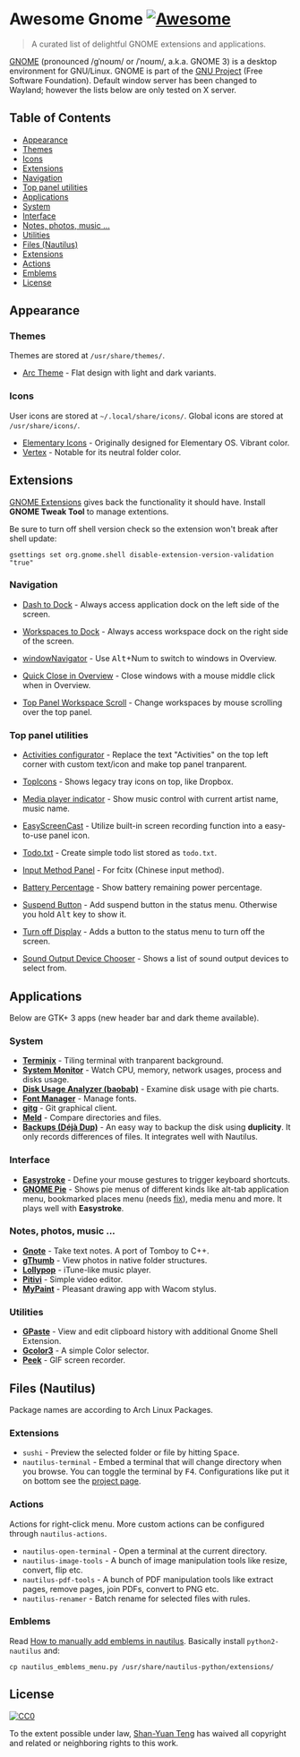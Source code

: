 # Awesome Gnome [![Awesome](https://cdn.rawgit.com/sindresorhus/awesome/d7305f38d29fed78fa85652e3a63e154dd8e8829/media/badge.svg)](https://github.com/sindresorhus/awesome)

> A curated list of delightful GNOME extensions and applications.

[GNOME](https://www.gnome.org/) (pronounced /ɡˈnoʊm/ or /ˈnoʊm/, a.k.a. GNOME 3) is a desktop environment for GNU/Linux. GNOME is part of the [GNU Project](http://www.gnu.org/) (Free Software Foundation). Default window server has been changed to Wayland; however the lists below are only tested on X server.

## Table of Contents
* [Appearance](#appearance)
 * [Themes](#themes)
 * [Icons](#icons)
* [Extensions](#extensions)
 * [Navigation](#navigation)
 * [Top panel utilities](#top-panel-utilities)
* [Applications](#applications)
 * [System](#system)
 * [Interface](#interface)
 * [Notes, photos, music ...](#notes-photos-music-)
 * [Utilities](#utilities)
* [Files (Nautilus)](#files-nautilus)
 * [Extensions](#extensions-1)
 * [Actions](#actions)
 * [Emblems](#emblems)
* [License](#license)


## Appearance

### Themes

Themes are stored at `/usr/share/themes/`.

* [Arc Theme](https://github.com/horst3180/Arc-theme) -  Flat design with light and dark variants.


### Icons

User icons are stored at `~/.local/share/icons/`. Global icons are stored at `/usr/share/icons/`.

* [Elementary Icons](https://github.com/elementary/icons) - Originally designed for Elementary OS. Vibrant color.
* [Vertex](https://github.com/horst3180/vertex-icons) - Notable for its neutral folder color.

## Extensions

[GNOME Extensions](https://extensions.gnome.org/) gives back the functionality it should have. Install **GNOME Tweak Tool** to manage extentions.

Be sure to turn off shell version check so the extension won't break after shell update:

```
gsettings set org.gnome.shell disable-extension-version-validation "true"
```

### Navigation

 - [Dash to Dock](https://extensions.gnome.org/extension/307/dash-to-dock/) - Always access application dock on the left side of the screen.

 - [Workspaces to Dock](https://extensions.gnome.org/extension/427/workspaces-to-dock/) - Always access workspace dock on the right side of the screen.

 - [windowNavigator](https://extensions.gnome.org/extension/10/windownavigator/) - Use <kbd>Alt</kbd>+Num to switch to windows in Overview.

 - [Quick Close in Overview](https://extensions.gnome.org/extension/352/middle-click-to-close-in-overview/) - Close windows with a mouse middle click when in Overview.

 - [Top Panel Workspace Scroll](https://extensions.gnome.org/extension/701/top-panel-workspace-scroll/) - Change workspaces by mouse scrolling over the top panel.

### Top panel utilities

 - [Activities configurator](https://extensions.gnome.org/extension/358/activities-configurator/) - Replace the text "Activities" on the top left corner with custom text/icon and make top panel tranparent.

 - [TopIcons](https://extensions.gnome.org/extension/495/topicons/) - Shows legacy tray icons on top, like Dropbox.

 - [Media player indicator](https://extensions.gnome.org/extension/55/media-player-indicator/) - Show music control with current artist name, music name.

 - [EasyScreenCast](https://extensions.gnome.org/extension/690/easyscreencast/) - Utilize built-in screen recording function into a easy-to-use panel icon.

 - [Todo.txt](https://extensions.gnome.org/extension/570/todotxt/) - Create simple todo list stored as `todo.txt`.

 - [Input Method Panel](https://extensions.gnome.org/extension/261/kimpanel/) - For fcitx (Chinese input method).

 - [Battery Percentage](https://extensions.gnome.org/extension/818/battery-percentage/) - Show battery remaining power percentage.

 - [Suspend Button](https://extensions.gnome.org/extension/826/suspend-button/) - Add suspend button in the status menu. Otherwise you hold <kbd>Alt</kbd> key to show it.

 - [Turn off Display](https://extensions.gnome.org/extension/897/turn-off-display/) - Adds a button to the status menu to turn off the screen.

 - [Sound Output Device Chooser](https://extensions.gnome.org/extension/906/sound-output-device-chooser/) - Shows a list of sound output devices to select from.

## Applications

Below are GTK+ 3 apps (new header bar and dark theme available).

### System

* **[Terminix](https://gnunn1.github.io/terminix-web/)** - Tiling terminal with tranparent background.
* **[System Monitor](https://wiki.gnome.org/Apps/SystemMonitor)** - Watch CPU, memory, network usages, process and disks usage.
* **[Disk Usage Analyzer (baobab)](https://wiki.gnome.org/Apps/Baobab)** - Examine disk usage with pie charts.
* **[Font Manager](https://fontmanager.github.io/)** - Manage fonts.
* **[gitg](https://wiki.gnome.org/Apps/Gitg)** - Git graphical client.
* **[Meld](http://meldmerge.org/)** - Compare directories and files.
* **[Backups (Déjà Dup)](https://wiki.gnome.org/Apps/DejaDup)** - An easy way to backup the disk using **duplicity**. It only records differences of files. It integrates well with Nautilus.

### Interface

* **[Easystroke](https://github.com/thjaeger/easystroke/wiki)** - Define your mouse gestures to trigger keyboard shortcuts.
* **[GNOME Pie](https://simmesimme.github.io/gnome-pie.html)** - Shows pie menus of different kinds like alt-tab application menu, bookmarked places menu (needs [fix](https://gist.github.com/tanyuan/01dfc1f283a4de578968865db6b239f0)), media menu and more. It plays well with **Easystroke**.

### Notes, photos, music ...

* **[Gnote](https://wiki.gnome.org/Apps/Gnote)** - Take text notes. A port of Tomboy to C++.
* **[gThumb](https://wiki.gnome.org/Apps/gthumb)** - View photos in native folder structures.
* **[Lollypop](https://gnumdk.github.io/lollypop-web/)** - iTune-like music player.
* **[Pitivi](http://www.pitivi.org/)** - Simple video editor.
* **[MyPaint](http://mypaint.org/)** - Pleasant drawing app with Wacom stylus.

### Utilities

* **[GPaste](https://github.com/Keruspe/GPaste)** - View and edit clipboard history with additional Gnome Shell Extension.
* **[Gcolor3](https://hjdskes.github.io/projects/gcolor3/)** - A simple Color selector.
* **[Peek](https://github.com/phw/peek)** - GIF screen recorder.

## Files (Nautilus)

Package names are according to Arch Linux Packages.

### Extensions

* `sushi` - Preview the selected folder or file by hitting <kbd>Space</kbd>.
* `nautilus-terminal` - Embed a terminal that will change directory when you browse. You can toggle the terminal by <kbd>F4</kbd>. Configurations like put it on bottom see the [project page](http://projects.flogisoft.com/nautilus-terminal/).

### Actions

Actions for right-click menu. More custom actions can be configured through `nautilus-actions`.

* `nautilus-open-terminal` - Open a terminal at the current directory.
* `nautilus-image-tools` - A bunch of image manipulation tools like resize, convert, flip etc.
* `nautilus-pdf-tools` - A bunch of PDF manipulation tools like extract pages, remove pages, join PDFs, convert to PNG etc.
* `nautilus-renamer` - Batch rename for selected files with rules.

### Emblems

Read [How to manually add emblems in nautilus](http://www.webupd8.org/2011/12/how-to-manually-add-emblems-in-nautilus.html). Basically install `python2-nautilus` and:

```
cp nautilus_emblems_menu.py /usr/share/nautilus-python/extensions/
```

## License

[![CC0](http://mirrors.creativecommons.org/presskit/buttons/88x31/svg/cc-zero.svg)](https://creativecommons.org/publicdomain/zero/1.0/)

To the extent possible under law, [Shan-Yuan Teng](http://tengshanyuan.com/) has waived all copyright and related or neighboring rights to this work.
